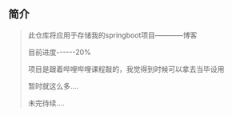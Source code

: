 ## 简介
> 此仓库将应用于存储我的springboot项目————博客
> 
> 目前进度------20%
> 
> 项目是跟着哔哩哔哩课程敲的，我觉得到时候可以拿去当毕设用
> 
> 暂时就这么多....
> 
> 未完待续....
